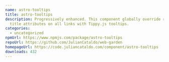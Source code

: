 ```yaml
---
name: astro-tooltips
title: astro-tooltips
description: Progressively enhanced. This component globally override regular
  title attributes on all links with Tippy.js tooltips.
categories:
  - uncategorized
npmUrl: https://www.npmjs.com/package/astro-tooltips
repoUrl: https://github.com/JulianCataldo/web-garden
homepageUrl: https://code.juliancataldo.com/component/astro-tooltips
downloads: 432
---
```

